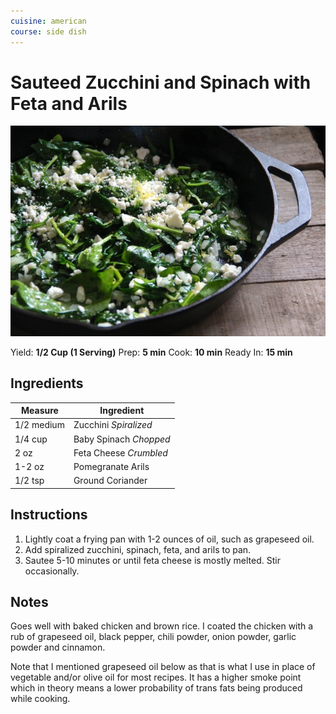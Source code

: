```yaml
---
cuisine: american
course: side dish
---
```


# Sauteed Zucchini and Spinach with Feta and Arils

![Photo](sauteed-zucchini-and-spinach.jpg)

Yield: **1/2 Cup (1 Serving)**
Prep: **5 min**
Cook: **10 min**
Ready In: **15 min**

## Ingredients

Measure|Ingredient
---|---
1/2 medium|Zucchini *Spiralized*
1/4 cup|Baby Spinach *Chopped*
2 oz|Feta Cheese *Crumbled*
1-2 oz|Pomegranate Arils
1/2 tsp|Ground Coriander

## Instructions

1. Lightly coat a frying pan with 1-2 ounces of oil, such as grapeseed oil.
2. Add spiralized zucchini, spinach, feta, and arils to pan.
3. Sautee 5-10 minutes or until feta cheese is mostly melted. Stir occasionally.

## Notes

Goes well with baked chicken and brown rice. I coated the chicken with a rub of grapeseed oil, black pepper, chili powder, onion powder, garlic powder and cinnamon.

Note that I mentioned grapeseed oil below as that is what I use in place of vegetable and/or olive oil for most recipes. It has a higher smoke point which in theory means a lower probability of trans fats being produced while cooking.